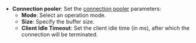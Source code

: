* **Connection pooler**: Set the [connection pooler](../concepts/pooling.md) parameters:
   * **Mode**: Select an operation mode.
   * **Size**: Specify the buffer size.
   * **Client Idle Timeout**: Set the client idle time (in ms), after which the connection will be terminated.
